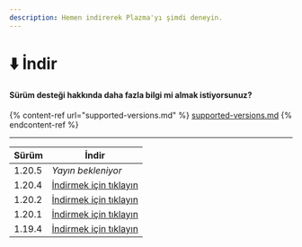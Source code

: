 ```yaml
---
description: Hemen indirerek Plazma'yı şimdi deneyin.
---
```


# ⬇️ İndir

#### Sürüm desteği hakkında daha fazla bilgi mi almak istiyorsunuz?

{% content-ref url="supported-versions.md" %}
[supported-versions.md](supported-versions.md)
{% endcontent-ref %}

***

<table data-view="cards"><thead><tr><th>Sürüm</th><th>İndir</th></tr></thead><tbody><tr><td>1.20.5</td><td><em>Yayın bekleniyor</em></td></tr><tr><td>1.20.4</td><td><a href="https://github.com/PlazmaMC/Plazma/releases/download/build/1.20.4/latest/plazma-paperclip-1.20.4-R0.1-SNAPSHOT-reobf.jar">İndirmek için tıklayın</a></td></tr><tr><td>1.20.2</td><td><a href="https://github.com/PlazmaMC/Plazma/releases/download/build/1.20.2/latest/plazma-paperclip-1.20.2-R0.1-SNAPSHOT-reobf.jar">İndirmek için tıklayın</a></td></tr><tr><td>1.20.1</td><td><a href="https://github.com/PlazmaMC/Plazma/releases/download/build/1.20.1/latest/plazma-paperclip-1.20.1-R0.1-SNAPSHOT-reobf.jar">İndirmek için tıklayın</a></td></tr><tr><td>1.19.4</td><td><a href="https://github.com/PlazmaMC/Plazma/releases/download/build/1.19.4/latest/plazma-paperclip-1.19.4-R0.1-SNAPSHOT-reobf.jar">İndirmek için tıklayın</a></td></tr></tbody></table>
